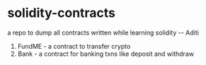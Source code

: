 # solidity-contracts

a repo to dump all contracts written while learning solidity
-- Aditi


1. FundME - a contract to transfer crypto
2. Bank - a contract for banking txns like deposit and withdraw
